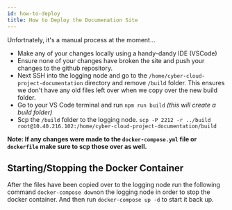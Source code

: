 ```yaml
---
id: how-to-deploy
title: How to Deploy the Documenation Site
---
```


Unfortnately, it's a manual process at the moment...

* Make any of your changes locally using a handy-dandy IDE (VSCode)
* Ensure none of your changes have broken the site and push your changes to the github repository.
* Next SSH into the logging node and go to the `/home/cyber-cloud-project-documentation` directory and remove `/build` folder. This ensures we don't have any old files left over when we copy over the new build folder.
* Go to your VS Code terminal and run `npm run build` *(this will create a build folder)*
* Scp the `/build` folder to the logging node. `scp -P 2212 -r ../build root@10.40.216.102:/home/cyber-cloud-project-documentation/build`

**Note: If any changes were made to the `docker-compose.yml` file or `dockerfile` make sure to scp those over as well.**

## Starting/Stopping the Docker Container 
After the files have been copied over to the logging node run the following command `docker-compose down`on the logging node in order to stop the docker container. And then run `docker-compose up -d` to start it back up.


